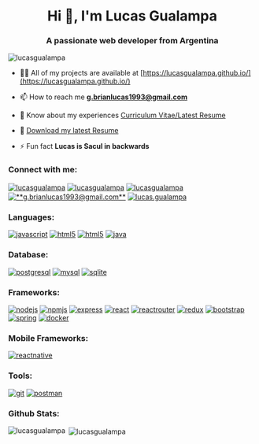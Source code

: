 <h1 align="center">Hi 👋, I'm Lucas Gualampa</h1>
<h3 align="center">A passionate web developer from Argentina</h3>

<p align="left"> <img src="https://komarev.com/ghpvc/?username=lucasgualampa&label=Profile%20views&color=0e75b6&style=flat" alt="lucasgualampa" /> </p>

- 👨‍💻 All of my projects are available at [https://lucasgualampa.github.io/](https://lucasgualampa.github.io/)

- 📫 How to reach me **g.brianlucas1993@gmail.com**

- 📄 Know about my experiences [Curriculum Vitae/Latest Resume](https://lucasgualampa.github.io/resume/)

- :briefcase: <a href="https://github.com/lucasgualampa/lucasgualampa/raw/main/CV(ENG)-LUCAS%20GUALAMPA.pdf" download>Download my latest Resume</a>

- ⚡ Fun fact **Lucas is Sacul in backwards**

<h3 align="left">Connect with me:</h3>
<p align="left">
<a href="https://github.com/lucasgualampa" target="blank"><img align="center" src="https://img.shields.io/badge/GitHub-100000?style=for-the-badge&logo=github&logoColor=white" alt="lucasgualampa"/></a>
<a href="https://gitlab.com/lucasgualampa" target="blank"><img align="center" src="https://img.shields.io/badge/GitLab-330F63?style=for-the-badge&logo=gitlab&logoColor=white" alt="lucasgualampa"/></a>
<a href="https://linkedin.com/in/lucasgualampa" target="blank"><img align="center" src="https://img.shields.io/badge/LinkedIn-0077B5?style=for-the-badge&logo=linkedin&logoColor=white" alt="lucasgualampa"/></a>
<a href="mailto:g.brianlucas1993@gmail.com" target="blank"><img align="center" src="https://img.shields.io/badge/Gmail-D14836?style=for-the-badge&logo=gmail&logoColor=white" alt="**g.brianlucas1993@gmail.com**"/></a>
<a href="https://instagram.com/lucas.gualampa" target="blank"><img align="center" src="https://img.shields.io/badge/Instagram-E4405F?style=for-the-badge&logo=instagram&logoColor=white" alt="lucas.gualampa"/></a>
</p>

<h3 align="left">Languages:</h3>
<p align="left">
  <a href="https://developer.mozilla.org/en-US/docs/Web/JavaScript" target="_blank"><img src="https://img.shields.io/badge/JavaScript-F7DF1E?style=for-the-badge&logo=javascript&logoColor=black" alt="javascript"/></a>
  <a href="https://developer.mozilla.org/es/docs/Web/Guide/HTML/HTML5" target="_blank"><img src="https://img.shields.io/badge/HTML5-E34F26?style=for-the-badge&logo=html5&logoColor=white" alt="html5"/></a>
  <a href="https://developer.mozilla.org/es/docs/Web/CSS" target="_blank"><img src="https://img.shields.io/badge/CSS3-1572B6?style=for-the-badge&logo=css3&logoColor=white" alt="html5"/></a>
  <a href="https://www.java.com" target="_blank"><img src="https://img.shields.io/badge/Java-ED8B00?style=for-the-badge&logo=java&logoColor=white" alt="java"/></a>
  
</p>
<h3 align="left">Database:</h3>
<p align="left">
  <a href="https://www.postgresql.org" target="_blank"> <img src="https://img.shields.io/badge/PostgreSQL-316192?style=for-the-badge&logo=postgresql&logoColor=white" alt="postgresql"/></a>
  <a href="https://www.mysql.com/" target="_blank"><img src="https://img.shields.io/badge/MySQL-00000F?style=for-the-badge&logo=mysql&logoColor=white" alt="mysql"/></a>
  <a href="https://www.sqlite.org/index.html" target="_blank"><img src="https://img.shields.io/badge/SQLite-07405E?style=for-the-badge&logo=sqlite&logoColor=white" alt="sqlite"/></a>
</p>
<h3 align="left">Frameworks:</h3>
<p align="left">
  <a href="https://nodejs.org" target="_blank"><img src="https://img.shields.io/badge/Node.js-43853D?style=for-the-badge&logo=node.js&logoColor=white" alt="nodejs"/></a>
  <a href="https://www.npmjs.com/" target="_blank"><img src="https://img.shields.io/badge/npm-CB3837?style=for-the-badge&logo=npm&logoColor=white" alt="npmjs"/></a>
  <a href="https://expressjs.com" target="_blank"><img src="https://img.shields.io/badge/Express.js-404D59?style=for-the-badge&logo=express&logoColor=white" alt="express"/></a>
  <a href="https://reactjs.org/" target="_blank"><img src="https://img.shields.io/badge/React-20232A?style=for-the-badge&logo=react&logoColor=61DAFB" alt="react"/></a>
  <a href="https://reactrouter.com/" target="_blank"><img src="https://img.shields.io/badge/React_Router-CA4245?style=for-the-badge&logo=react-router&logoColor=white" alt="reactrouter"/></a>
  <a href="https://redux.js.org" target="_blank"><img src="https://img.shields.io/badge/Redux-593D88?style=for-the-badge&logo=redux&logoColor=white" alt="redux"/></a>
  <a href="https://getbootstrap.com" target="_blank"><img src="https://img.shields.io/badge/Bootstrap-563D7C?style=for-the-badge&logo=bootstrap&logoColor=white" alt="bootstrap"/></a>
  <a href="https://spring.io/" target="_blank"><img src="https://img.shields.io/badge/Spring-6DB33F?style=for-the-badge&logo=spring&logoColor=white" alt="spring"/></a>
  <a href="https://www.docker.com/" target="_blank"><img src="https://img.shields.io/badge/Docker-2CA5E0?style=for-the-badge&logo=docker&logoColor=white" alt="docker"/></a>
</p>
<h3 align="left">Mobile Frameworks:</h3>
<p align="left">
  <a href="https://reactnative.dev/" target="_blank"><img src="https://img.shields.io/badge/React_Native-20232A?style=for-the-badge&logo=react&logoColor=61DAFB" alt="reactnative"/></a>
</p>
<h3 align="left">Tools:</h3>
<p align="left">
  <a href="https://git-scm.com/" target="_blank"><img src="https://img.shields.io/badge/Git-F05032?style=for-the-badge&logo=git&logoColor=white" alt="git"/></a>
  <a href="https://postman.com" target="_blank"><img src="https://img.shields.io/badge/Postman-FF6C37?style=for-the-badge&logo=Postman&logoColor=white" alt="postman"/></a>
</p>
<h3 align="left">Github Stats:</h3>
<p><img align="left" src="https://github-readme-stats.vercel.app/api/top-langs?username=lucasgualampa&show_icons=true&theme=tokyonight&locale=en&layout=compact" alt="lucasgualampa" /></p>

<p>&nbsp;<img align="center" src="https://github-readme-stats.vercel.app/api?username=lucasgualampa&show_icons=true&theme=tokyonight&locale=en" alt="lucasgualampa" /></p>
